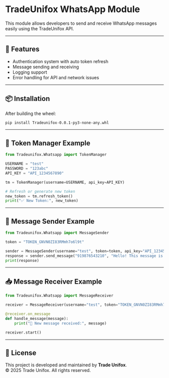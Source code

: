 # TradeUnifox WhatsApp Module

This module allows developers to send and receive WhatsApp messages easily using the TradeUnifox API.

---

## 🚀 Features
- Authentication system with auto token refresh  
- Message sending and receiving  
- Logging support  
- Error handling for API and network issues  

---

## 📦 Installation
After building the wheel:
```bash
pip install Tradeunifox-0.0.1-py3-none-any.whl
```

---

## 🔐 Token Manager Example
```python
from Tradeunifox.Whatsapp import TokenManager

USERNAME = "test"
PASSWORD = "123abc"
API_KEY = "API_1234567890"

tm = TokenManager(username=USERNAME, api_key=API_KEY)

# Refresh or generate new token
new_token = tm.refresh_token()
print("✅ New Token:", new_token)
```

---

## 💬 Message Sender Example
```python
from Tradeunifox.Whatsapp import MessageSender

token = "TOKEN_GNVN0ZI83RMmh7o6l9t"

sender = MessageSender(username="test", token=token, api_key="API_1234567890")
response = sender.send_message("919876543210", "Hello! This message is sent via TradeUnifox.")
print(response)
```

---

## 📥 Message Receiver Example
```python
from Tradeunifox.Whatsapp import MessageReceiver

receiver = MessageReceiver(username="test", token="TOKEN_GNVN0ZI83RMmh7o6l9t")

@receiver.on_message
def handle_message(message):
    print("📩 New message received:", message)

receiver.start()
```

---

## 🧾 License
This project is developed and maintained by **Trade Unifox**.  
© 2025 Trade Unifox. All rights reserved.
